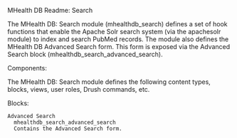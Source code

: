 MHealth DB Readme: Search

The MHealth DB: Search module (mhealthdb_search) defines a set of hook
functions that enable the Apache Solr search system (via the apachesolr
module) to index and search PubMed records. The module also defines the
MHealth DB Advanced Search form. This form is exposed via the Advanced
Search block (mhealthdb_search_advanced_search).

Components:

The MHealth DB: Search module defines the following content types,
blocks, views, user roles, Drush commands, etc.

  Blocks:

    Advanced Search
      mhealthdb_search_advanced_search
      Contains the Advanced Search form.


